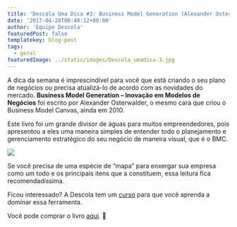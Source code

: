 ```yaml
---
title: 'Descola Uma Dica #3: Business Model Generation (Alexander Osterwalder)'
date: '2017-04-28T08:40:12+00:00'
author: 'Equipe Descola'
featuredPost: false
templatekey: blog-post
tags:
  - geral
featuredImage: ../static/images/Descola_umadica-3.jpg
---
```


A dica da semana é imprescindível para você que está criando o seu plano de negócios ou precisa atualizá-lo de acordo com as novidades do mercado. **Business Model Generation – Inovação em Modelos de Negócios** foi escrito por Alexander Osterwalder, o mesmo cara que criou o Business Model Canvas, ainda em 2010.

Este livro foi um grande divisor de águas para muitos empreendedores, pois apresentou a eles uma maneira simples de entender todo o planejamento e gerenciamento estratégico do seu negócio de maneira visual, que é o BMC.

![](https://descola.org/drops/wp-content/uploads/2017/04/bmg-1024x808.jpg)

Se você precisa de uma espécie de “mapa” para enxergar sua empresa como um todo e os principais itens que a constituem, essa leitura fica recomendadíssima.

Ficou interessado? A Descola tem um [curso](https://descola.org/curso/business-model-canvas) para que você aprenda a dominar essa ferramenta.

Você pode comprar o livro [aqui](https://www.amazon.com.br/Business-Model-Generation-Inova%C3%A7%C3%A3o-Neg%C3%B3cios/dp/857608550X). 🙂
